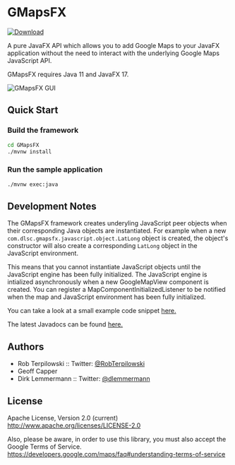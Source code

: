 #  GMapsFX

[ ![Download](https://api.bintray.com/packages/dlsc-oss/repository/GMapsFX/images/download.svg) ](https://bintray.com/dlsc-oss/repository/GMapsFX/_latestVersion)

A pure JavaFX API which allows you to add Google Maps to your JavaFX application without the need to interact with the underlying Google Maps JavaScript API.

GMapsFX requires Java 11 and JavaFX 17.

![GMapsFX GUI](http://rterp.files.wordpress.com/2014/05/gmapsfx.png)

## Quick Start

### Build the framework

```bash
cd GMapsFX
./mvnw install
```

### Run the sample application

```bash
./mvnw exec:java
```

## Development Notes

The GMapsFX framework creates underyling JavaScript peer objects when their corresponding Java objects are instantiated.  For example when a new `com.dlsc.gmapsfx.javascript.object.LatLong` object is created, the object's constructor will also create a corresponding `LatLong` object in the JavaScript environment.

This means that you cannot instantiate JavaScript objects until the JavaScript engine has been fully initialized.  The JavaScript engine is intialized asynchronously when a new GoogleMapView component is created.  You can register a MapComponentInitializedListener to be notified when the map and JavaScript environment has been fully initialized.  

You can take a look at a small example code snippet [here.](https://dlsc-software-consulting-gmbh.github.io/GMapsFX/)

The latest Javadocs can be found [here.](https://dlsc-software-consulting-gmbh.github.io/GMapsFX/apidocs/)

## Authors

- Rob Terpilowski  ::  Twitter: [@RobTerpilowski](https://www.twitter.com/RobTerpilowski)
- Geoff Capper
- Dirk Lemmermann ::  Twitter: [@dlemmermann](https://www.twitter.com/dlemmermann)

## License

Apache License, Version 2.0 (current)
<http://www.apache.org/licenses/LICENSE-2.0>

Also, please be aware, in order to use this library, you must also accept the Google Terms of Service.
<https://developers.google.com/maps/faq#understanding-terms-of-service>
